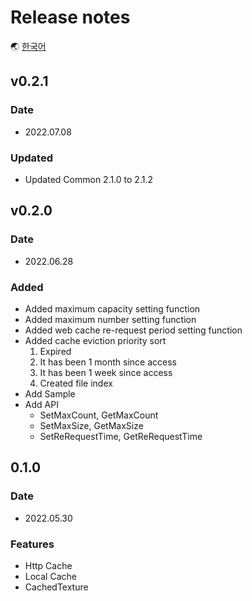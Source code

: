 # Release notes

🌏 [한국어](ReleaseNotes.md)

## v0.2.1

### Date

* 2022.07.08

### Updated
* Updated Common 2.1.0 to 2.1.2

## v0.2.0

### Date

* 2022.06.28

### Added
* Added maximum capacity setting function
* Added maximum number setting function
* Added web cache re-request period setting function
* Added cache eviction priority sort
    1. Expired
    2. It has been 1 month since access
    3. It has been 1 week since access
    4. Created file index
* Add Sample
* Add API
    * SetMaxCount, GetMaxCount
    * SetMaxSize, GetMaxSize
    * SetReRequestTime, GetReRequestTime

## 0.1.0

### Date

* 2022.05.30

### Features

* Http Cache
* Local Cache
* CachedTexture